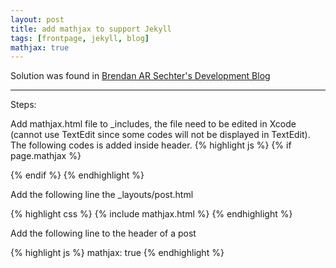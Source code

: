 ```yaml
---
layout: post
title: add mathjax to support Jekyll
tags: [frontpage, jekyll, blog]
mathjax: true
---
```

Solution was found in [Brendan AR Sechter's Development Blog](http://sgeos.github.io/github/jekyll/2016/08/21/adding_mathjax_to_a_jekyll_github_pages_blog.html)

---

Steps:

Add mathjax.html file to _includes, the file need to be edited in Xcode (cannot use TextEdit since some codes will not be displayed in TextEdit). The following codes is added inside header. 
{% highlight js %}
{% if page.mathjax %}
<script type="text/x-mathjax-config">
MathJax.Hub.Config({
tex2jax: {
inlineMath: [ ['$','$'], ["\\(","\\)"] ],
processEscapes: true
}
});
</script>
<script
type="text/javascript"
charset="utf-8"
src="https://cdn.mathjax.org/mathjax/latest/MathJax.js?config=TeX-AMS-MML_HTMLorMML"
>
</script>
<script
type="text/javascript"
charset="utf-8"
src="https://vincenttam.github.io/javascripts/MathJaxLocal.js"
>
</script>
{% endif %}
{% endhighlight %}

Add the following line the _layouts/post.html

{% highlight css %}
{% include mathjax.html %}
{% endhighlight %}

Add the following line to the header of a post

{% highlight js %}
mathjax: true
{% endhighlight %}
